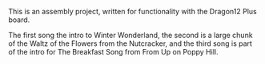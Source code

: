 This is an assembly project, written for functionality with the Dragon12 Plus board.

The first song the intro to Winter Wonderland, the second is a large chunk of the Waltz of the Flowers from the Nutcracker, and the third song is part of the intro for The Breakfast Song from From Up on Poppy Hill.
